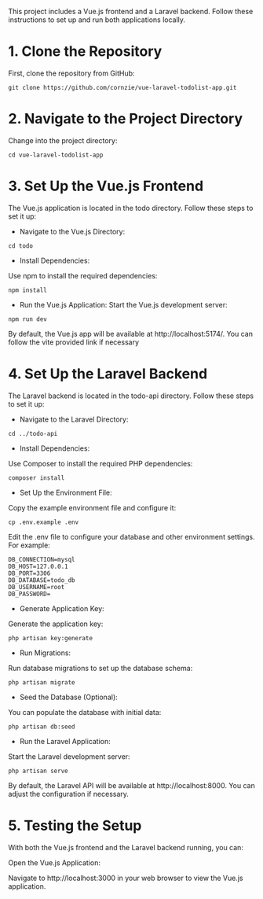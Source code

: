 This project includes a Vue.js frontend and a Laravel backend. Follow these instructions to set up and run both applications locally.

# 1. Clone the Repository

First, clone the repository from GitHub:

```
git clone https://github.com/cornzie/vue-laravel-todolist-app.git
```

# 2. Navigate to the Project Directory

Change into the project directory:

```
cd vue-laravel-todolist-app
```

# 3. Set Up the Vue.js Frontend

The Vue.js application is located in the todo directory. Follow these steps to set it up:

- Navigate to the Vue.js Directory:

```
cd todo
```

- Install Dependencies:

Use npm to install the required dependencies:

```
npm install
```
- Run the Vue.js Application:
Start the Vue.js development server:

```
npm run dev
```

By default, the Vue.js app will be available at http://localhost:5174/. You can follow the vite provided link if necessary

# 4. Set Up the Laravel Backend

The Laravel backend is located in the todo-api directory. Follow these steps to set it up:

- Navigate to the Laravel Directory:

```
cd ../todo-api
```

- Install Dependencies:

Use Composer to install the required PHP dependencies:

```
composer install
```

- Set Up the Environment File:

Copy the example environment file and configure it:

```
cp .env.example .env
```

Edit the .env file to configure your database and other environment settings. For example:

```
DB_CONNECTION=mysql
DB_HOST=127.0.0.1
DB_PORT=3306
DB_DATABASE=todo_db
DB_USERNAME=root
DB_PASSWORD=
```

- Generate Application Key:

Generate the application key:

```
php artisan key:generate
```

- Run Migrations:

Run database migrations to set up the database schema:

```
php artisan migrate
```

- Seed the Database (Optional):

You can populate the database with initial data:

```
php artisan db:seed
```

- Run the Laravel Application:

Start the Laravel development server:

```
php artisan serve
```

By default, the Laravel API will be available at http://localhost:8000. You can adjust the configuration if necessary.

# 5. Testing the Setup

With both the Vue.js frontend and the Laravel backend running, you can:

Open the Vue.js Application:

Navigate to http://localhost:3000 in your web browser to view the Vue.js application.

